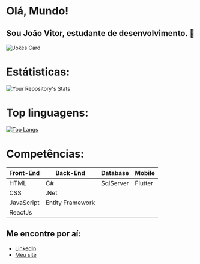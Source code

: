 <h1>Olá, Mundo!</h1>

<h2>Sou João Vitor, estudante de desenvolvimento. 🤙</h2>

![Jokes Card](https://readme-jokes.vercel.app/api)

<h1>Estátisticas:</h1>

![Your Repository's Stats](https://github-readme-stats.vercel.app/api?username=JoVi0li&show_icons=true)

<h1>Top linguagens:</h1>

[![Top Langs](https://github-readme-stats.vercel.app/api/top-langs/?username=JoVi0li&theme=radical)](https://github.com/JoVi0li/github-readme-stats)

<h1>Competências:</h1>

<table>
    <thead>
         <tr>
            <th>Front-End</th>
            <th>Back-End</th>
            <th>Database</th>
            <th>Mobile</th>
        </tr>
    </thead>
    <tbody>
        <tr>
            <td>HTML</td>
            <td>C#</td>
            <td>SqlServer</td>
            <td>Flutter</td>
        </tr>
        <tr>
            <td>CSS</td>
            <td>.Net</td>
            <td></td>
            <td></td>
        </tr>
        <tr>
            <td>JavaScript</td>
            <td>Entity Framework</td>
            <td></td>
            <td></td>
        </tr>
        <tr>
            <td>ReactJs</td>
            <td></td>
            <td></td>
            <td></td>
        </tr>
    </tbody>
</table>

<h2>Me encontre por aí:</h2>
<ul>
    <li><a href="https://www.linkedin.com/in/jo%C3%A3o-vitor-de-oliveira-da-silva-32a8761a0/">LinkedIn</a></li>
    <li><a href="">Meu site</a></li>
</ul>
